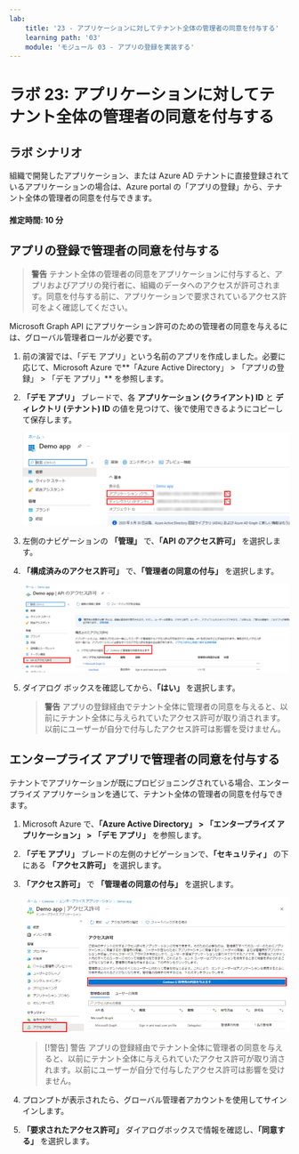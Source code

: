 ```yaml
---
lab:
    title: '23 - アプリケーションに対してテナント全体の管理者の同意を付与する'
    learning path: '03'
    module: 'モジュール 03 - アプリの登録を実装する'
---
```


# ラボ 23: アプリケーションに対してテナント全体の管理者の同意を付与する

## ラボ シナリオ

組織で開発したアプリケーション、または Azure AD テナントに直接登録されているアプリケーションの場合は、Azure portal の「アプリの登録」から、テナント全体の管理者の同意を付与できます。

#### 推定時間: 10 分

## アプリの登録で管理者の同意を付与する

> **警告**
> テナント全体の管理者の同意をアプリケーションに付与すると、アプリおよびアプリの発行者に、組織のデータへのアクセスが許可されます。同意を付与する前に、アプリケーションで要求されているアクセス許可をよく確認してください。

Microsoft Graph API にアプリケーション許可のための管理者の同意を与えるには、グローバル管理者ロールが必要です。

1. 前の演習では、「デモ アプリ」という名前のアプリを作成しました。必要に応じて、Microsoft Azure で**「Azure Active Directory」 > 「アプリの登録」 > 「デモ アプリ」** を参照します。

1. **「デモ アプリ」** ブレードで、各 **アプリケーション (クライアント) ID** と **ディレクトリ (テナント) ID** の値を見つけて、後で使用できるようにコピーして保存します。

    ![ディレクトリ ID が強調表示されている「デモ アプリ」ブレードを示す画面イメージ](./media/lp3-mod3-demo-app-directory-id.png)

1. 左側のナビゲーションの **「管理」** で、**「API のアクセス許可」** を選択します。

1. **「構成済みのアクセス許可」** で、**「管理者の同意の付与」** を選択します。

    ![Contoso に対する「管理者の同意の付与」が強調表示されている API のアクセス許可ページを示す画面イメージ](./media/lp3-mod3-api-permissions-admin-consent.png)

1. ダイアログ ボックスを確認してから、**「はい」** を選択します。

    > **警告**
    > アプリの登録経由でテナント全体に管理者の同意を与えると、以前にテナント全体に与えられていたアクセス許可が取り消されます。以前にユーザーが自分で付与したアクセス許可は影響を受けません。

## エンタープライズ アプリで管理者の同意を付与する

テナントでアプリケーションが既にプロビジョニングされている場合、エンタープライズ アプリケーションを通じて、テナント全体の管理者の同意を付与できます。

1. Microsoft Azure で、**「Azure Active Directory」 > 「エンタープライズ アプリケーション」 > 「デモ アプリ」** を参照します。

1. **「デモ アプリ」** ブレードの左側のナビゲーションで、**「セキュリティ」** の下にある **「アクセス許可」** を選択します。

1. **「アクセス許可」** で **「管理者の同意の付与」** を選択します。

    ![Contoso に対する「管理者の同意の付与」が強調表示されているデモ アプリのアクセス許可ページを示す画面イメージ](./media/lp3-mod3-grant-admin-consent-in-enterprise-app.png)

    > [!警告]
    > 警告
    > アプリの登録経由でテナント全体に管理者の同意を与えると、以前にテナント全体に与えられていたアクセス許可が取り消されます。以前にユーザーが自分で付与したアクセス許可は影響を受けません。

1. プロンプトが表示されたら、グローバル管理者アカウントを使用してサインインします。

1. **「要求されたアクセス許可」** ダイアログボックスで情報を確認し、**「同意する」** を選択します。
